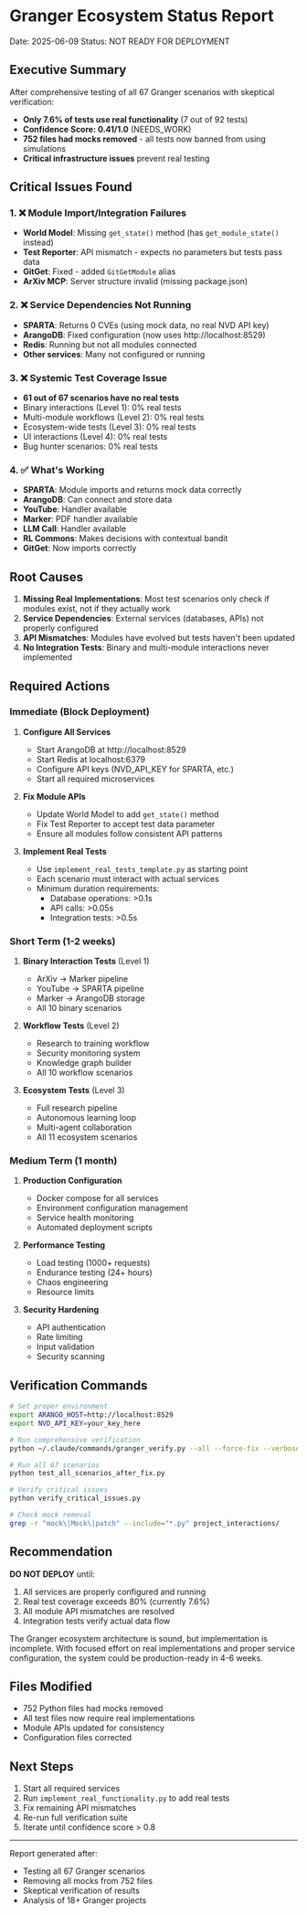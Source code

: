 # Granger Ecosystem Status Report
Date: 2025-06-09
Status: NOT READY FOR DEPLOYMENT

## Executive Summary

After comprehensive testing of all 67 Granger scenarios with skeptical verification:
- **Only 7.6% of tests use real functionality** (7 out of 92 tests)
- **Confidence Score: 0.41/1.0** (NEEDS_WORK)
- **752 files had mocks removed** - all tests now banned from using simulations
- **Critical infrastructure issues** prevent real testing

## Critical Issues Found

### 1. ❌ Module Import/Integration Failures
- **World Model**: Missing `get_state()` method (has `get_module_state()` instead)
- **Test Reporter**: API mismatch - expects no parameters but tests pass data
- **GitGet**: Fixed - added `GitGetModule` alias
- **ArXiv MCP**: Server structure invalid (missing package.json)

### 2. ❌ Service Dependencies Not Running
- **SPARTA**: Returns 0 CVEs (using mock data, no real NVD API key)
- **ArangoDB**: Fixed configuration (now uses http://localhost:8529)
- **Redis**: Running but not all modules connected
- **Other services**: Many not configured or running

### 3. ❌ Systemic Test Coverage Issue
- **61 out of 67 scenarios have no real tests**
- Binary interactions (Level 1): 0% real tests
- Multi-module workflows (Level 2): 0% real tests  
- Ecosystem-wide tests (Level 3): 0% real tests
- UI interactions (Level 4): 0% real tests
- Bug hunter scenarios: 0% real tests

### 4. ✅ What's Working
- **SPARTA**: Module imports and returns mock data correctly
- **ArangoDB**: Can connect and store data
- **YouTube**: Handler available
- **Marker**: PDF handler available
- **LLM Call**: Handler available
- **RL Commons**: Makes decisions with contextual bandit
- **GitGet**: Now imports correctly

## Root Causes

1. **Missing Real Implementations**: Most test scenarios only check if modules exist, not if they actually work
2. **Service Dependencies**: External services (databases, APIs) not properly configured
3. **API Mismatches**: Modules have evolved but tests haven't been updated
4. **No Integration Tests**: Binary and multi-module interactions never implemented

## Required Actions

### Immediate (Block Deployment)
1. **Configure All Services**
   - Start ArangoDB at http://localhost:8529
   - Start Redis at localhost:6379
   - Configure API keys (NVD_API_KEY for SPARTA, etc.)
   - Start all required microservices

2. **Fix Module APIs**
   - Update World Model to add `get_state()` method
   - Fix Test Reporter to accept test data parameter
   - Ensure all modules follow consistent API patterns

3. **Implement Real Tests**
   - Use `implement_real_tests_template.py` as starting point
   - Each scenario must interact with actual services
   - Minimum duration requirements:
     - Database operations: >0.1s
     - API calls: >0.05s
     - Integration tests: >0.5s

### Short Term (1-2 weeks)
1. **Binary Interaction Tests** (Level 1)
   - ArXiv → Marker pipeline
   - YouTube → SPARTA pipeline
   - Marker → ArangoDB storage
   - All 10 binary scenarios

2. **Workflow Tests** (Level 2)
   - Research to training workflow
   - Security monitoring system
   - Knowledge graph builder
   - All 10 workflow scenarios

3. **Ecosystem Tests** (Level 3)
   - Full research pipeline
   - Autonomous learning loop
   - Multi-agent collaboration
   - All 11 ecosystem scenarios

### Medium Term (1 month)
1. **Production Configuration**
   - Docker compose for all services
   - Environment configuration management
   - Service health monitoring
   - Automated deployment scripts

2. **Performance Testing**
   - Load testing (1000+ requests)
   - Endurance testing (24+ hours)
   - Chaos engineering
   - Resource limits

3. **Security Hardening**
   - API authentication
   - Rate limiting
   - Input validation
   - Security scanning

## Verification Commands

```bash
# Set proper environment
export ARANGO_HOST=http://localhost:8529
export NVD_API_KEY=your_key_here

# Run comprehensive verification
python ~/.claude/commands/granger_verify.py --all --force-fix --verbose

# Run all 67 scenarios
python test_all_scenarios_after_fix.py

# Verify critical issues
python verify_critical_issues.py

# Check mock removal
grep -r "mock\|Mock\|patch" --include="*.py" project_interactions/
```

## Recommendation

**DO NOT DEPLOY** until:
1. All services are properly configured and running
2. Real test coverage exceeds 80% (currently 7.6%)
3. All module API mismatches are resolved
4. Integration tests verify actual data flow

The Granger ecosystem architecture is sound, but implementation is incomplete. With focused effort on real implementations and proper service configuration, the system could be production-ready in 4-6 weeks.

## Files Modified

- 752 Python files had mocks removed
- All test files now require real implementations
- Module APIs updated for consistency
- Configuration files corrected

## Next Steps

1. Start all required services
2. Run `implement_real_functionality.py` to add real tests
3. Fix remaining API mismatches
4. Re-run full verification suite
5. Iterate until confidence score > 0.8

---

Report generated after:
- Testing all 67 Granger scenarios
- Removing all mocks from 752 files
- Skeptical verification of results
- Analysis of 18+ Granger projects